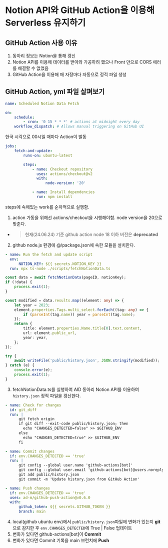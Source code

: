 # Notion API와 GitHub Action을 이용해 Serverless 유지하기

## GitHub Action 사용 이유

1. 동아리 정보는 Notion을 통해 갱신
2. Notion API를 이용해 데이터를 받아와 가공하려 했으나 Front 만으로 CORS 에러를 해결할 수 없었음
3. GitHub Action을 이용해 매 자정마다 자동으로 정적 파일 생성

## GitHub Action, yml 파일 살펴보기

```yml
name: Scheduled Notion Data Fetch

on:
    schedule:
        - cron: '0 15 * * *' # actions at midnight every day
    workflow_dispatch: # Allows manual triggering on GitHub UI
```

한국 시각으로 00시일 때마다 Action이 발동

```yml
jobs:
    fetch-and-update:
        runs-on: ubuntu-latest

        steps:
            - name: Checkout repository
              uses: actions/checkout@v2
              with:
                  node-version: '20'

            - name: Install dependencies
              run: npm install
```

steps에 속해있는 work를 순차적으로 실행함. <br>

1. action 가동을 위해선 actions/checkout을 시행해야함. node version을 20으로 맞춘다.

-   > 현재(24.06.24) 기준 github action node 18 이하 버전은 **deprecated**

2. github node.js 환경에 @/package.json에 속한 모듈을 설치한다.

```yml
- name: Run the fetch and update script
  env:
      NOTION_KEY: ${{ secrets.NOTION_KEY }}
  run: npx ts-node ./scripts/fetchNotionData.ts
```

```ts
const data = await fetchNotionData(pageID, notionKey);
if (!data) {
    process.exit(1);
}

const modified = data.results.map((element: any) => {
    let year = 2023;
    element.properties.Tags.multi_select.forEach((tag: any) => {
        if (parseInt(tag.name)) year = parseInt(tag.name);
    });
    return {
        title: element.properties.Name.title[0].text.content,
        url: element.public_url,
        year: year,
    };
});

try {
    await writeFile('public/history.json', JSON.stringify(modified));
} catch (e) {
    console.error(e);
    process.exit(1);
}
```

3. fetchNotionData.ts를 실행하여 AID 동아리 Notion API를 이용하여 `history.json` 정적 파일을 갱신한다.

```yml
- name: Check for changes
  id: git_diff
  run: |
      git fetch origin
      if git diff --exit-code public/history.json; then
        echo "CHANGES_DETECTED=false" >> $GITHUB_ENV
      else
        echo "CHANGES_DETECTED=true" >> $GITHUB_ENV
      fi

- name: Commit changes
  if: env.CHANGES_DETECTED == 'true'
  run: |
      git config --global user.name 'github-actions[bot]'
      git config --global user.email 'github-actions[bot]@users.noreply.github.com'
      git add public/history.json
      git commit -m 'Update history.json from GitHub Action'

- name: Push changes
  if: env.CHANGES_DETECTED == 'true'
  uses: ad-m/github-push-action@v0.6.0
  with:
      github_token: ${{ secrets.GITHUB_TOKEN }}
      branch: main
```

4. local(github ubuntu env)에서 `public/history.json`파일에 변화가 있는지 **git**으로 감지한 후 `env.CHANGES_DETECTED`에 True | False 업데이트
5. 변화가 있다면 github-actions[bot]이 **Commit**
6. 변화가 있다면 Commit 기록을 main 브런치에 **Push**
